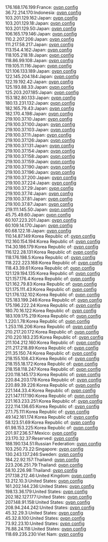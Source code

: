 176.168.176.199:France: [ovpn config](vpn/176_168_176_199.ovpn)  
36.72.214.170:Indonesia: [ovpn config](vpn/36_72_214_170.ovpn)  
103.201.129.162:Japan: [ovpn config](vpn/103_201_129_162.ovpn)  
103.201.129.18:Japan: [ovpn config](vpn/103_201_129_18.ovpn)  
103.201.129.50:Japan: [ovpn config](vpn/103_201_129_50.ovpn)  
106.165.179.146:Japan: [ovpn config](vpn/106_165_179_146.ovpn)  
110.2.207.206:Japan: [ovpn config](vpn/110_2_207_206.ovpn)  
111.217.58.217:Japan: [ovpn config](vpn/111_217_58_217.ovpn)  
113.154.4.162:Japan: [ovpn config](vpn/113_154_4_162.ovpn)  
118.105.218.18:Japan: [ovpn config](vpn/118_105_218_18.ovpn)  
118.86.99.108:Japan: [ovpn config](vpn/118_86_99_108.ovpn)  
119.105.11.116:Japan: [ovpn config](vpn/119_105_11_116.ovpn)  
121.106.133.189:Japan: [ovpn config](vpn/121_106_133_189.ovpn)  
122.145.204.184:Japan: [ovpn config](vpn/122_145_204_184.ovpn)  
122.19.192.42:Japan: [ovpn config](vpn/122_19_192_42.ovpn)  
125.193.88.33:Japan: [ovpn config](vpn/125_193_88_33.ovpn)  
125.203.207.185:Japan: [ovpn config](vpn/125_203_207_185.ovpn)  
153.182.80.133:Japan: [ovpn config](vpn/153_182_80_133.ovpn)  
180.13.231.132:Japan: [ovpn config](vpn/180_13_231_132.ovpn)  
182.165.79.43:Japan: [ovpn config](vpn/182_165_79_43.ovpn)  
182.170.4.198:Japan: [ovpn config](vpn/182_170_4_198.ovpn)  
219.100.37.10:Japan: [ovpn config](vpn/219_100_37_10.ovpn)  
219.100.37.100:Japan: [ovpn config](vpn/219_100_37_100.ovpn)  
219.100.37.103:Japan: [ovpn config](vpn/219_100_37_103.ovpn)  
219.100.37.11:Japan: [ovpn config](vpn/219_100_37_11.ovpn)  
219.100.37.126:Japan: [ovpn config](vpn/219_100_37_126.ovpn)  
219.100.37.131:Japan: [ovpn config](vpn/219_100_37_131.ovpn)  
219.100.37.154:Japan: [ovpn config](vpn/219_100_37_154.ovpn)  
219.100.37.158:Japan: [ovpn config](vpn/219_100_37_158.ovpn)  
219.100.37.159:Japan: [ovpn config](vpn/219_100_37_159.ovpn)  
219.100.37.190:Japan: [ovpn config](vpn/219_100_37_190.ovpn)  
219.100.37.196:Japan: [ovpn config](vpn/219_100_37_196.ovpn)  
219.100.37.200:Japan: [ovpn config](vpn/219_100_37_200.ovpn)  
219.100.37.224:Japan: [ovpn config](vpn/219_100_37_224.ovpn)  
219.100.37.29:Japan: [ovpn config](vpn/219_100_37_29.ovpn)  
219.100.37.74:Japan: [ovpn config](vpn/219_100_37_74.ovpn)  
219.100.37.81:Japan: [ovpn config](vpn/219_100_37_81.ovpn)  
219.100.37.87:Japan: [ovpn config](vpn/219_100_37_87.ovpn)  
219.111.145.50:Japan: [ovpn config](vpn/219_111_145_50.ovpn)  
45.75.49.60:Japan: [ovpn config](vpn/45_75_49_60.ovpn)  
60.107.223.201:Japan: [ovpn config](vpn/60_107_223_201.ovpn)  
60.109.14.170:Japan: [ovpn config](vpn/60_109_14_170.ovpn)  
60.68.122.18:Japan: [ovpn config](vpn/60_68_122_18.ovpn)  
110.14.87.149:Korea Republic of: [ovpn config](vpn/110_14_87_149.ovpn)  
112.160.154.194:Korea Republic of: [ovpn config](vpn/112_160_154_194.ovpn)  
114.30.186.179:Korea Republic of: [ovpn config](vpn/114_30_186_179.ovpn)  
116.122.28.131:Korea Republic of: [ovpn config](vpn/116_122_28_131.ovpn)  
118.176.198.5:Korea Republic of: [ovpn config](vpn/118_176_198_5.ovpn)  
118.222.223.168:Korea Republic of: [ovpn config](vpn/118_222_223_168.ovpn)  
118.43.39.61:Korea Republic of: [ovpn config](vpn/118_43_39_61.ovpn)  
121.129.194.135:Korea Republic of: [ovpn config](vpn/121_129_194_135.ovpn)  
121.157.176.4:Korea Republic of: [ovpn config](vpn/121_157_176_4.ovpn)  
121.162.79.83:Korea Republic of: [ovpn config](vpn/121_162_79_83.ovpn)  
121.175.111.43:Korea Republic of: [ovpn config](vpn/121_175_111_43.ovpn)  
121.176.132.102:Korea Republic of: [ovpn config](vpn/121_176_132_102.ovpn)  
125.183.199.246:Korea Republic of: [ovpn config](vpn/125_183_199_246.ovpn)  
175.196.222.24:Korea Republic of: [ovpn config](vpn/175_196_222_24.ovpn)  
180.70.16.122:Korea Republic of: [ovpn config](vpn/180_70_16_122.ovpn)  
183.109.175.219:Korea Republic of: [ovpn config](vpn/183_109_175_219.ovpn)  
1.220.1.78:Korea Republic of: [ovpn config](vpn/1_220_1_78.ovpn)  
1.253.116.206:Korea Republic of: [ovpn config](vpn/1_253_116_206.ovpn)  
210.217.20.172:Korea Republic of: [ovpn config](vpn/210_217_20_172.ovpn)  
210.220.183.235:Korea Republic of: [ovpn config](vpn/210_220_183_235.ovpn)  
211.104.212.160:Korea Republic of: [ovpn config](vpn/211_104_212_160.ovpn)  
211.217.218.89:Korea Republic of: [ovpn config](vpn/211_217_218_89.ovpn)  
211.35.150.74:Korea Republic of: [ovpn config](vpn/211_35_150_74.ovpn)  
218.155.108.43:Korea Republic of: [ovpn config](vpn/218_155_108_43.ovpn)  
218.155.18.172:Korea Republic of: [ovpn config](vpn/218_155_18_172.ovpn)  
218.158.118.247:Korea Republic of: [ovpn config](vpn/218_158_118_247.ovpn)  
220.118.145.173:Korea Republic of: [ovpn config](vpn/220_118_145_173.ovpn)  
220.84.203.178:Korea Republic of: [ovpn config](vpn/220_84_203_178.ovpn)  
220.89.39.226:Korea Republic of: [ovpn config](vpn/220_89_39_226.ovpn)  
221.144.33.4:Korea Republic of: [ovpn config](vpn/221_144_33_4.ovpn)  
221.147.117.190:Korea Republic of: [ovpn config](vpn/221_147_117_190.ovpn)  
221.163.233.251:Korea Republic of: [ovpn config](vpn/221_163_233_251.ovpn)  
222.114.136.65:Korea Republic of: [ovpn config](vpn/222_114_136_65.ovpn)  
27.1.75.111:Korea Republic of: [ovpn config](vpn/27_1_75_111.ovpn)  
49.142.161.174:Korea Republic of: [ovpn config](vpn/49_142_161_174.ovpn)  
58.123.51.69:Korea Republic of: [ovpn config](vpn/58_123_51_69.ovpn)  
61.98.153.225:Korea Republic of: [ovpn config](vpn/61_98_153_225.ovpn)  
201.97.236.57:Mexico: [ovpn config](vpn/201_97_236_57.ovpn)  
23.170.32.37:Reserved: [ovpn config](vpn/23_170_32_37.ovpn)  
188.190.134.51:Russian Federation: [ovpn config](vpn/188_190_134_51.ovpn)  
103.250.73.22:Singapore: [ovpn config](vpn/103_250_73_22.ovpn)  
130.243.137.246:Sweden: [ovpn config](vpn/130_243_137_246.ovpn)  
184.22.92.157:Thailand: [ovpn config](vpn/184_22_92_157.ovpn)  
223.206.251.79:Thailand: [ovpn config](vpn/223_206_251_79.ovpn)  
58.10.226.98:Thailand: [ovpn config](vpn/58_10_226_98.ovpn)  
217.138.212.46:United Kingdom: [ovpn config](vpn/217_138_212_46.ovpn)  
13.212.10.3:United States: [ovpn config](vpn/13_212_10_3.ovpn)  
161.202.144.236:United States: [ovpn config](vpn/161_202_144_236.ovpn)  
198.13.36.179:United States: [ovpn config](vpn/198_13_36_179.ovpn)  
202.182.127.177:United States: [ovpn config](vpn/202_182_127_177.ovpn)  
207.148.91.158:United States: [ovpn config](vpn/207_148_91_158.ovpn)  
208.94.244.242:United States: [ovpn config](vpn/208_94_244_242.ovpn)  
45.32.29.3:United States: [ovpn config](vpn/45_32_29_3.ovpn)  
45.32.8.100:United States: [ovpn config](vpn/45_32_8_100.ovpn)  
73.92.23.10:United States: [ovpn config](vpn/73_92_23_10.ovpn)  
76.88.24.118:United States: [ovpn config](vpn/76_88_24_118.ovpn)  
118.69.235.230:Viet Nam: [ovpn config](vpn/118_69_235_230.ovpn)  
